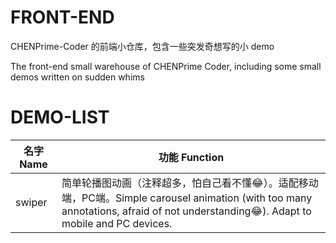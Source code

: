 # FRONT-END
CHENPrime-Coder 的前端小仓库，包含一些突发奇想写的小 demo

The front-end small warehouse of CHENPrime Coder, including some small demos written on sudden whims

# DEMO-LIST

| 名字 Name | 功能 Function                                                |
| --------- | ------------------------------------------------------------ |
| swiper    | 简单轮播图动画（注释超多，怕自己看不懂:joy:）。适配移动端，PC端。Simple carousel animation (with too many annotations, afraid of not understanding:joy:). Adapt to mobile and PC devices. |



